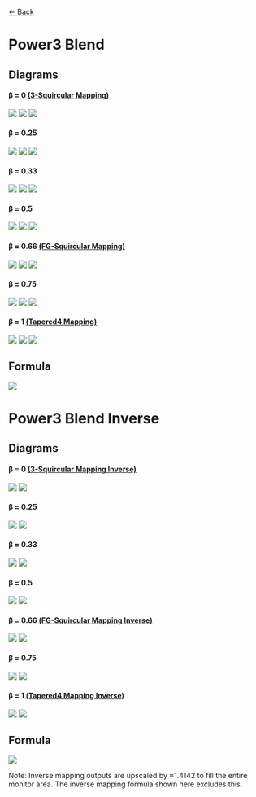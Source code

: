 [<- Back](https://github.com/Kuuuube/Circular_Area/blob/main/wiki/mappings_index.md#mappings-index)

# Power3 Blend

## Diagrams
#### β = 0 [(3-Squircular Mapping)](https://github.com/Kuuuube/Circular_Area/blob/main/wiki/mappings/3_squircular_mapping.md)

![](https://raw.githubusercontent.com/Kuuuube/Circular_Area/main/wiki/images/mappings/square_power3_blend_B0_circle_grid_thick_checkerboard.png)
![](https://raw.githubusercontent.com/Kuuuube/Circular_Area/main/wiki/images/mappings/square_power3_blend_B0_square_grid_thick_checkerboard.png)
![](https://raw.githubusercontent.com/Kuuuube/Circular_Area/main/wiki/images/mappings/square_power3_blend_B0_dot_grid_circle_rgb_gradient_circle.png)

#### β = 0.25

![](https://raw.githubusercontent.com/Kuuuube/Circular_Area/main/wiki/images/mappings/square_power3_blend_B0.25_circle_grid_thick_checkerboard.png)
![](https://raw.githubusercontent.com/Kuuuube/Circular_Area/main/wiki/images/mappings/square_power3_blend_B0.25_square_grid_thick_checkerboard.png)
![](https://raw.githubusercontent.com/Kuuuube/Circular_Area/main/wiki/images/mappings/square_power3_blend_B0.25_dot_grid_circle_rgb_gradient_circle.png)

#### β = 0.33

![](https://raw.githubusercontent.com/Kuuuube/Circular_Area/main/wiki/images/mappings/square_power3_blend_B0.33_circle_grid_thick_checkerboard.png)
![](https://raw.githubusercontent.com/Kuuuube/Circular_Area/main/wiki/images/mappings/square_power3_blend_B0.33_square_grid_thick_checkerboard.png)
![](https://raw.githubusercontent.com/Kuuuube/Circular_Area/main/wiki/images/mappings/square_power3_blend_B0.33_dot_grid_circle_rgb_gradient_circle.png)

#### β = 0.5

![](https://raw.githubusercontent.com/Kuuuube/Circular_Area/main/wiki/images/mappings/square_power3_blend_B0.5_circle_grid_thick_checkerboard.png)
![](https://raw.githubusercontent.com/Kuuuube/Circular_Area/main/wiki/images/mappings/square_power3_blend_B0.5_square_grid_thick_checkerboard.png)
![](https://raw.githubusercontent.com/Kuuuube/Circular_Area/main/wiki/images/mappings/square_power3_blend_B0.5_dot_grid_circle_rgb_gradient_circle.png)

#### β = 0.66 [(FG-Squircular Mapping)](https://github.com/Kuuuube/Circular_Area/blob/main/wiki/mappings/fg_squircular_mapping.md)

![](https://raw.githubusercontent.com/Kuuuube/Circular_Area/main/wiki/images/mappings/square_power3_blend_B0.66_circle_grid_thick_checkerboard.png)
![](https://raw.githubusercontent.com/Kuuuube/Circular_Area/main/wiki/images/mappings/square_power3_blend_B0.66_square_grid_thick_checkerboard.png)
![](https://raw.githubusercontent.com/Kuuuube/Circular_Area/main/wiki/images/mappings/square_power3_blend_B0.66_dot_grid_circle_rgb_gradient_circle.png)

#### β = 0.75

![](https://raw.githubusercontent.com/Kuuuube/Circular_Area/main/wiki/images/mappings/square_power3_blend_B0.75_circle_grid_thick_checkerboard.png)
![](https://raw.githubusercontent.com/Kuuuube/Circular_Area/main/wiki/images/mappings/square_power3_blend_B0.75_square_grid_thick_checkerboard.png)
![](https://raw.githubusercontent.com/Kuuuube/Circular_Area/main/wiki/images/mappings/square_power3_blend_B0.75_dot_grid_circle_rgb_gradient_circle.png)

#### β = 1 [(Tapered4 Mapping)](https://github.com/Kuuuube/Circular_Area/blob/main/wiki/mappings/tapered4_mapping.md)

![](https://raw.githubusercontent.com/Kuuuube/Circular_Area/main/wiki/images/mappings/square_power3_blend_B1_circle_grid_thick_checkerboard.png)
![](https://raw.githubusercontent.com/Kuuuube/Circular_Area/main/wiki/images/mappings/square_power3_blend_B1_square_grid_thick_checkerboard.png)
![](https://raw.githubusercontent.com/Kuuuube/Circular_Area/main/wiki/images/mappings/square_power3_blend_B1_dot_grid_circle_rgb_gradient_circle.png)

## Formula
![](https://raw.githubusercontent.com/Kuuuube/Circular_Area/main/wiki/images/formulas/power3_blend_formula.png)




# Power3 Blend Inverse

## Diagrams
#### β = 0 [(3-Squircular Mapping Inverse)](https://github.com/Kuuuube/Circular_Area/blob/main/wiki/mappings/3_squircular_mapping.md)

![](https://raw.githubusercontent.com/Kuuuube/Circular_Area/main/wiki/images/mappings/circle_power3_blend_B0_square_grid_circle_thick_checkerboard.png)
![](https://raw.githubusercontent.com/Kuuuube/Circular_Area/main/wiki/images/mappings/circle_power3_blend_B0_dot_grid_square_rgb_gradient.png)

#### β = 0.25

![](https://raw.githubusercontent.com/Kuuuube/Circular_Area/main/wiki/images/mappings/circle_power3_blend_B0.25_square_grid_circle_thick_checkerboard.png)
![](https://raw.githubusercontent.com/Kuuuube/Circular_Area/main/wiki/images/mappings/circle_power3_blend_B0.25_dot_grid_square_rgb_gradient.png)

#### β = 0.33

![](https://raw.githubusercontent.com/Kuuuube/Circular_Area/main/wiki/images/mappings/circle_power3_blend_B0.33_square_grid_circle_thick_checkerboard.png)
![](https://raw.githubusercontent.com/Kuuuube/Circular_Area/main/wiki/images/mappings/circle_power3_blend_B0.33_dot_grid_square_rgb_gradient.png)

#### β = 0.5

![](https://raw.githubusercontent.com/Kuuuube/Circular_Area/main/wiki/images/mappings/circle_power3_blend_B0.5_square_grid_circle_thick_checkerboard.png)
![](https://raw.githubusercontent.com/Kuuuube/Circular_Area/main/wiki/images/mappings/circle_power3_blend_B0.5_dot_grid_square_rgb_gradient.png)

#### β = 0.66 [(FG-Squircular Mapping Inverse)](https://github.com/Kuuuube/Circular_Area/blob/main/wiki/mappings/fg_squircular_mapping.md)

![](https://raw.githubusercontent.com/Kuuuube/Circular_Area/main/wiki/images/mappings/circle_power3_blend_B0.66_square_grid_circle_thick_checkerboard.png)
![](https://raw.githubusercontent.com/Kuuuube/Circular_Area/main/wiki/images/mappings/circle_power3_blend_B0.66_dot_grid_square_rgb_gradient.png)

#### β = 0.75

![](https://raw.githubusercontent.com/Kuuuube/Circular_Area/main/wiki/images/mappings/circle_power3_blend_B0.75_square_grid_circle_thick_checkerboard.png)
![](https://raw.githubusercontent.com/Kuuuube/Circular_Area/main/wiki/images/mappings/circle_power3_blend_B0.75_dot_grid_square_rgb_gradient.png)

#### β = 1 [(Tapered4 Mapping Inverse)](https://github.com/Kuuuube/Circular_Area/blob/main/wiki/mappings/tapered4_mapping.md)

![](https://raw.githubusercontent.com/Kuuuube/Circular_Area/main/wiki/images/mappings/circle_power3_blend_B1_square_grid_circle_thick_checkerboard.png)
![](https://raw.githubusercontent.com/Kuuuube/Circular_Area/main/wiki/images/mappings/circle_power3_blend_B1_dot_grid_square_rgb_gradient.png)

## Formula
![](https://raw.githubusercontent.com/Kuuuube/Circular_Area/main/wiki/images/formulas/power3_blend_inverse_formula.png)

Note: Inverse mapping outputs are upscaled by ≈1.4142 to fill the entire monitor area. The inverse mapping formula shown here excludes this.